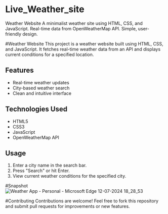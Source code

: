 # Live_Weather_site
Weather Website A minimalist weather site using HTML, CSS, and JavaScript. Real-time data from OpenWeatherMap API. Simple, user-friendly design.

#Weather Website
This project is a weather website built using HTML, CSS, and JavaScript. It fetches real-time weather data from an API and displays current conditions for a specified location.

## Features
- Real-time weather updates
- City-based weather search
- Clean and intuitive interface

## Technologies Used
- HTML5
- CSS3
- JavaScript
- OpenWeatherMap API

## Usage
1. Enter a city name in the search bar.
2. Press "Search" or hit Enter.
3. View current weather conditions for the specified city.

#Snapshot
![Weather App - Personal - Microsoft​ Edge 12-07-2024 18_28_53](https://github.com/user-attachments/assets/7e172539-09c7-4e56-aae7-6e060bf5b905)


#Contributing
Contributions are welcome! Feel free to fork this repository and submit pull requests for improvements or new features.
